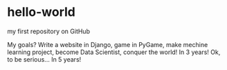 # hello-world
my first repository on GitHub

My goals? Write a website in Django, game in PyGame, make mechine learning project, become Data Scientist, conquer the world! In 3 years! Ok, to be serious... In 5 years!

